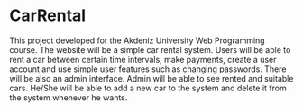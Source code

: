 # CarRental
This project developed for the Akdeniz University Web Programming course.
The website will be a simple car rental system. 
Users will be able to rent a car between certain time intervals, make payments, create a user account and use simple user features such as changing passwords.
There will be also an admin interface.
Admin will be able to see rented and suitable cars. He/She will be able to add a new car to the system and delete it from the system whenever he wants.
